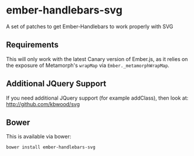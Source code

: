 ember-handlebars-svg
====================

A set of patches to get Ember-Handlebars to work properly with SVG

## Requirements

This will only work with the latest Canary version of Ember.js, as it relies on the exposure of Metamorph's `wrapMap` via `Ember._metamorphWrapMap`.

## Additional JQuery Support

If you need additional JQuery support (for example addClass), then look at: http://github.com/kbwood/svg

## Bower

This is available via bower:

```sh
bower install ember-handlebars-svg
```
